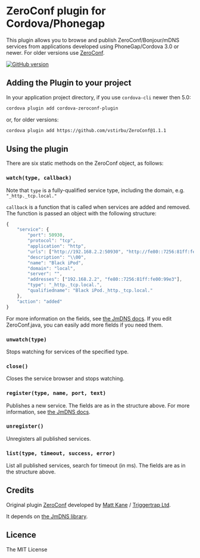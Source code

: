 # ZeroConf plugin for Cordova/Phonegap #

This plugin allows you to browse and publish ZeroConf/Bonjour/mDNS services from applications developed using PhoneGap/Cordova 3.0 or newer. For older versions use [ZeroConf](https://github.com/purplecabbage/phonegap-plugins/tree/master/Android/ZeroConf).

[![GitHub version](https://badge.fury.io/gh/vstirbu%2FZeroConf.svg)](http://badge.fury.io/gh/vstirbu%2FZeroConf)

## Adding the Plugin to your project ##

In your application project directory, if you use `cordova-cli` newer then 5.0:

```bash
cordova plugin add cordova-zeroconf-plugin
```

or, for older versions:

```bash
cordova plugin add https://github.com/vstirbu/ZeroConf@1.1.1
```

## Using the plugin ##

There are six static methods on the ZeroConf object, as follows:

### `watch(type, callback)`
Note that `type` is a fully-qualified service type, including the domain, e.g. `"_http._tcp.local."`

`callback` is a function that is called when services are added and removed. The function is passed
an object with the following structure:

```javascript
{
	"service": {
		"port": 50930,
		"protocol": "tcp",
		"application": "http",
		"urls": ["http://192.168.2.2:50930", "http://fe80::7256:81ff:fe00:99e3:50930"],
		"description": "\\00",
		"name": "Black iPod",
		"domain": "local",
		"server": "",
		"addresses": ["192.168.2.2", "fe80::7256:81ff:fe00:99e3"],
		"type": "_http._tcp.local.",
		"qualifiedname": "Black iPod._http._tcp.local."
	},
	"action": "added"
}

```
For more information on the fields, see [the JmDNS docs](http://jmdns.sourceforge.net/apidocs/javax/jmdns/ServiceInfo.html).
If you edit ZeroConf.java, you can easily add more fields if you need them.

### `unwatch(type)`
Stops watching for services of the specified type.

### `close()`
Closes the service browser and stops watching.

### `register(type, name, port, text)`
Publishes a new service. The fields are as in the structure above. For more information,
see [the JmDNS docs](http://jmdns.sourceforge.net/apidocs/javax/jmdns/ServiceInfo.html).

### `unregister()`
Unregisters all published services.

### `list(type, timeout, success, error)`
List all published services, search for timeout (in ms). The fields are as in the structure above.

## Credits

Original plugin [ZeroConf](https://github.com/purplecabbage/phonegap-plugins/tree/master/Android/ZeroConf) developed by [Matt Kane](https://github.com/ascorbic) / [Triggertrap Ltd](https://github.com/triggertrap).

It depends on [the JmDNS library](http://jmdns.sourceforge.net/).

## Licence ##

The MIT License
